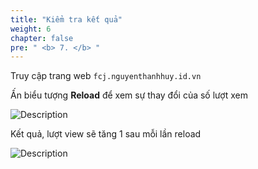 ```yaml
---
title: "Kiểm tra kết quả"
weight: 6 
chapter: false
pre: " <b> 7. </b> "
---
```




Truy cập trang web `fcj.nguyenthanhhuy.id.vn`

Ấn biểu tượng **Reload** để xem sự thay đổi của số lượt xem

![Description](/images/7/7.1.png)

Kết quả, lượt view sẽ tăng 1 sau mỗi lần reload


![Description](/images/7/7.2.png)